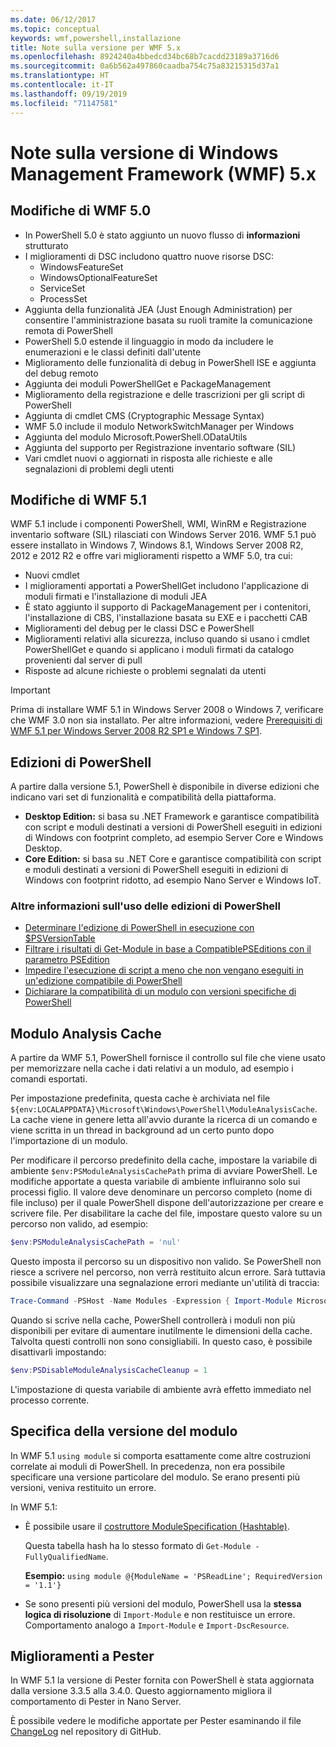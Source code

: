 ```yaml
---
ms.date: 06/12/2017
ms.topic: conceptual
keywords: wmf,powershell,installazione
title: Note sulla versione per WMF 5.x
ms.openlocfilehash: 8924240a4bbedcd34bc68b7cacdd23189a3716d6
ms.sourcegitcommit: 0a6b562a497860caadba754c75a83215315d37a1
ms.translationtype: HT
ms.contentlocale: it-IT
ms.lasthandoff: 09/19/2019
ms.locfileid: "71147581"
---
```

# <a name="windows-management-framework-wmf-5x-release-notes"></a>Note sulla versione di Windows Management Framework (WMF) 5.x

## <a name="wmf-50-changes"></a>Modifiche di WMF 5.0

- In PowerShell 5.0 è stato aggiunto un nuovo flusso di **informazioni** strutturato
- I miglioramenti di DSC includono quattro nuove risorse DSC:
  - WindowsFeatureSet
  - WindowsOptionalFeatureSet
  - ServiceSet
  - ProcessSet
- Aggiunta della funzionalità JEA (Just Enough Administration) per consentire l'amministrazione basata su ruoli tramite la comunicazione remota di PowerShell
- PowerShell 5.0 estende il linguaggio in modo da includere le enumerazioni e le classi definiti dall'utente
- Miglioramento delle funzionalità di debug in PowerShell ISE e aggiunta del debug remoto
- Aggiunta dei moduli PowerShellGet e PackageManagement
- Miglioramento della registrazione e delle trascrizioni per gli script di PowerShell
- Aggiunta di cmdlet CMS (Cryptographic Message Syntax)
- WMF 5.0 include il modulo NetworkSwitchManager per Windows
- Aggiunta del modulo Microsoft.PowerShell.ODataUtils
- Aggiunta del supporto per Registrazione inventario software (SIL)
- Vari cmdlet nuovi o aggiornati in risposta alle richieste e alle segnalazioni di problemi degli utenti

## <a name="wmf-51-changes"></a>Modifiche di WMF 5.1

WMF 5.1 include i componenti PowerShell, WMI, WinRM e Registrazione inventario software (SIL) rilasciati con Windows Server 2016. WMF 5.1 può essere installato in Windows 7, Windows 8.1, Windows Server 2008 R2, 2012 e 2012 R2 e offre vari miglioramenti rispetto a WMF 5.0, tra cui:

- Nuovi cmdlet
- I miglioramenti apportati a PowerShellGet includono l'applicazione di moduli firmati e l'installazione di moduli JEA
- È stato aggiunto il supporto di PackageManagement per i contenitori, l'installazione di CBS, l'installazione basata su EXE e i pacchetti CAB
- Miglioramenti del debug per le classi DSC e PowerShell
- Miglioramenti relativi alla sicurezza, incluso quando si usano i cmdlet PowerShellGet e quando si applicano i moduli firmati da catalogo provenienti dal server di pull
- Risposte ad alcune richieste o problemi segnalati da utenti

> [!IMPORTANT]
> Prima di installare WMF 5.1 in Windows Server 2008 o Windows 7, verificare che WMF 3.0 non sia installato. Per altre informazioni, vedere [Prerequisiti di WMF 5.1 per Windows Server 2008 R2 SP1 e Windows 7 SP1](../setup/install-configure.md#wmf-51-prerequisites-for-windows-server-2008-r2-sp1-and-windows-7-sp1).

## <a name="powershell-editions"></a>Edizioni di PowerShell

A partire dalla versione 5.1, PowerShell è disponibile in diverse edizioni che indicano vari set di funzionalità e compatibilità della piattaforma.

- **Desktop Edition:** si basa su .NET Framework e garantisce compatibilità con script e moduli destinati a versioni di PowerShell eseguiti in edizioni di Windows con footprint completo, ad esempio Server Core e Windows Desktop.
- **Core Edition:** si basa su .NET Core e garantisce compatibilità con script e moduli destinati a versioni di PowerShell eseguiti in edizioni di Windows con footprint ridotto, ad esempio Nano Server e Windows IoT.

### <a name="learn-more-about-using-powershell-editions"></a>Altre informazioni sull'uso delle edizioni di PowerShell

- [Determinare l'edizione di PowerShell in esecuzione con $PSVersionTable](/powershell/module/microsoft.powershell.core/about/about_automatic_variables)
- [Filtrare i risultati di Get-Module in base a CompatiblePSEditions con il parametro PSEdition](/powershell/module/microsoft.powershell.core/get-module)
- [Impedire l'esecuzione di script a meno che non vengano eseguiti in un'edizione compatibile di PowerShell](/powershell/gallery/concepts/script-psedition-support)
- [Dichiarare la compatibilità di un modulo con versioni specifiche di PowerShell](/powershell/gallery/concepts/module-psedition-support)

## <a name="module-analysis-cache"></a>Modulo Analysis Cache

A partire da WMF 5.1, PowerShell fornisce il controllo sul file che viene usato per memorizzare nella cache i dati relativi a un modulo, ad esempio i comandi esportati.

Per impostazione predefinita, questa cache è archiviata nel file `${env:LOCALAPPDATA}\Microsoft\Windows\PowerShell\ModuleAnalysisCache`. La cache viene in genere letta all'avvio durante la ricerca di un comando e viene scritta in un thread in background ad un certo punto dopo l'importazione di un modulo.

Per modificare il percorso predefinito della cache, impostare la variabile di ambiente `$env:PSModuleAnalysisCachePath` prima di avviare PowerShell. Le modifiche apportate a questa variabile di ambiente influiranno solo sui processi figlio. Il valore deve denominare un percorso completo (nome di file incluso) per il quale PowerShell dispone dell'autorizzazione per creare e scrivere file. Per disabilitare la cache del file, impostare questo valore su un percorso non valido, ad esempio:

```powershell
$env:PSModuleAnalysisCachePath = 'nul'
```

Questo imposta il percorso su un dispositivo non valido. Se PowerShell non riesce a scrivere nel percorso, non verrà restituito alcun errore. Sarà tuttavia possibile visualizzare una segnalazione errori mediante un'utilità di traccia:

```powershell
Trace-Command -PSHost -Name Modules -Expression { Import-Module Microsoft.PowerShell.Management -Force }
```

Quando si scrive nella cache, PowerShell controllerà i moduli non più disponibili per evitare di aumentare inutilmente le dimensioni della cache. Talvolta questi controlli non sono consigliabili. In questo caso, è possibile disattivarli impostando:

```powershell
$env:PSDisableModuleAnalysisCacheCleanup = 1
```

L'impostazione di questa variabile di ambiente avrà effetto immediato nel processo corrente.

## <a name="specifying-module-version"></a>Specifica della versione del modulo

In WMF 5.1 `using module` si comporta esattamente come altre costruzioni correlate ai moduli di PowerShell.
In precedenza, non era possibile specificare una versione particolare del modulo. Se erano presenti più versioni, veniva restituito un errore.

In WMF 5.1:

- È possibile usare il [costruttore ModuleSpecification (Hashtable)](/dotnet/api/microsoft.powershell.commands.modulespecification.-ctor?view=powershellsdk-1.1.0#Microsoft_PowerShell_Commands_ModuleSpecification__ctor_System_Collections_Hashtable_).

  Questa tabella hash ha lo stesso formato di `Get-Module -FullyQualifiedName`.

  **Esempio:** `using module @{ModuleName = 'PSReadLine'; RequiredVersion = '1.1'}`

- Se sono presenti più versioni del modulo, PowerShell usa la **stessa logica di risoluzione** di `Import-Module` e non restituisce un errore. Comportamento analogo a `Import-Module` e `Import-DscResource`.

## <a name="improvements-to-pester"></a>Miglioramenti a Pester

In WMF 5.1 la versione di Pester fornita con PowerShell è stata aggiornata dalla versione 3.3.5 alla 3.4.0.
Questo aggiornamento migliora il comportamento di Pester in Nano Server.

È possibile vedere le modifiche apportate per Pester esaminando il file [ChangeLog](https://github.com/pester/Pester/blob/master/CHANGELOG.md) nel repository di GitHub.
